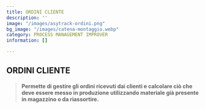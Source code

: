 ```yaml
---
title: ORDINI CLIENTE
description: ''
image: "/images/asytrack-ordini.png"
bg_image: "/images/catena-montaggio.webp"
category: PROCESS MANAGEMENT IMPROVER
information: []

---
```

## ORDINI CLIENTE

> #### Permette di gestire gli ordini ricevuti dai clienti e calcolare ciò che deve essere messo in produzione utilizzando materiale già presente in magazzino o da riassortire.